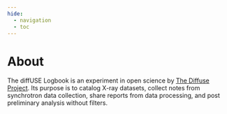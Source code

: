 ```yaml
---
hide:
  - navigation
  - toc
---
```


# About

The diffUSE Logbook is an experiment in open science by [The Diffuse Project](https://diffuse.science). Its purpose is to catalog X-ray datasets, collect notes from synchrotron data collection, share reports from data processing, and post preliminary analysis without filters. 